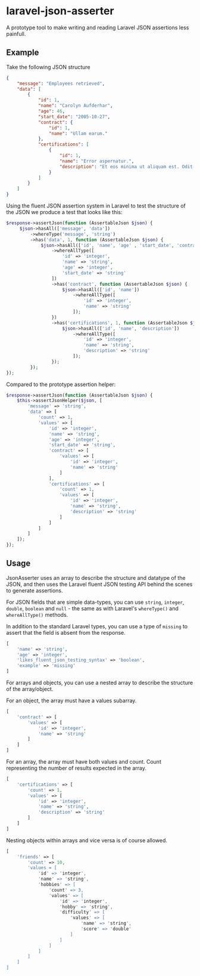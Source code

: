 # laravel-json-asserter

A prototype tool to make writing and reading Laravel JSON assertions less painfull.

## Example

Take the following JSON structure

```json
{
    "message": "Employees retrieved",
    "data": [
        {
            "id": 1,
            "name": "Carolyn Aufderhar",
            "age": 46,
            "start_date": "2005-10-27",
            "contract": {
                "id": 1,
                "name": "Ullam earum."
            },
            "certifications": [
                {
                    "id": 1,
                    "name": "Error aspernatur.",
                    "description": "Et eos minima ut aliquam est. Odit quia quasi ut suscipit."
                }
            ]
        }
    ]
}
```

Using the fluent JSON assertion system in Laravel to test the structure of the JSON we produce a test that looks like this:

```php
$response->assertJson(function (AssertableJson $json) {
     $json->hasAll(['message', 'data'])
         ->whereType('message', 'string')
         ->has('data', 1, function (AssertableJson $json) {
             $json->hasAll(['id', 'name', 'age' , 'start_date', 'contract', 'certifications'])
                 ->whereAllType([
                     'id' => 'integer',
                     'name' => 'string',
                     'age' => 'integer',
                     'start_date' => 'string'
                 ])
                 ->has('contract', function (AssertableJson $json) {
                     $json->hasAll(['id', 'name'])
                         ->whereAllType([
                             'id' => 'integer',
                             'name' => 'string'
                         ]);
                 })
                 ->has('certifications', 1, function (AssertableJson $json) {
                     $json->hasAll(['id', 'name', 'description'])
                         ->whereAllType([
                             'id' => 'integer',
                             'name' => 'string',
                             'description' => 'string'
                         ]);
                 });
         });
});
```

Compared to the prototype assertion helper:

```php
$response->assertJson(function (AssertableJson $json) {
    $this->assertJsonHelper($json, [
        'message' => 'string',
        'data' => [
            'count' => 1,
            'values' => [
                'id' => 'integer',
                'name' => 'string',
                'age' => 'integer',
                'start_date' => 'string',
                'contract' => [
                    'values' => [
                        'id' => 'integer',
                        'name' => 'string'
                    ]
                ],
                'certifications' => [
                    'count' => 1,
                    'values' => [
                        'id' => 'integer',
                        'name' => 'string',
                        'description' => 'string'
                    ]
                ]
            ]
        ]
    ]);
});
```

## Usage

JsonAsserter uses an array to describe the structure and datatype of the JSON, and then uses the Laravel fluent JSON testing API behind the scenes to generate assertions.

For JSON fields that are simple data-types, you can use `string`, `integer`, `double`, `boolean` and `null` - the same as with Laravel's `whereType()` and `whereAllType()` methods.

In addition to the standard Laravel types, you can use a type of `missing` to assert that the field is absent from the response.

```php
[
    'name' => 'string',
    'age' => 'integer',
    'likes_fluent_json_testing_syntax' => 'boolean',
    'example' => 'missing'
]
```

For arrays and objects, you can use a nested array to describe the structure of the array/object.

For an object, the array must have a values subarray.

```php
[
    'contract' => [
        'values' => [
            'id' => 'integer',
            'name' => 'string'
        ]
    ]
]
```

For an array, the array must have both values and count. Count representing the number of results expected in the array.

```php
[
    'certifications' => [
        'count' => 1,
        'values' => [
            'id' => 'integer',
            'name' => 'string',
            'description' => 'string'
        ]
    ]
]
```

Nesting objects within arrays and vice versa is of course allowed.

```php
[
    'friends' => [
        'count' => 10,
        'values = [
            'id' => 'integer',
            'name' => 'string',
            'hobbies' => [
                'count' => 3,
                'values' => [
                    'id' => 'integer',
                    'hobby' => 'string',
                    'difficulty' => [
                        'values' => [
                            'name' => 'string',
                            'score' => 'double'
                        ]
                    ]
                ]
            ]
        ]
    ]
]
```
